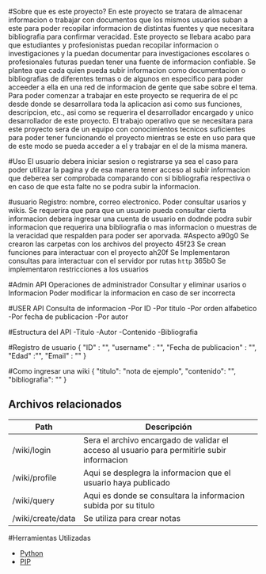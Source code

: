 #Sobre que es este proyecto?
En este proyecto se tratara de almacenar informacion o trabajar con documentos que los mismos usuarios suban a este
para poder recopilar informacion de distintas fuentes y que necesitara bibliografia para confirmar veracidad.
Este proyecto se llebara acabo para que estudiantes y profesionistas puedan recopilar informacion o investigaciones y la puedan documentar para investigaciones escolares o profesionales futuras puedan tener una fuente de informacion confiable.
Se plantea que cada quien pueda subir informacion como documentacion o bibliografias de diferentes temas o de algunos en especifico para poder acceeder a ella en una red de informacion de gente que sabe sobre el tema.
Para poder comenzar a trabajar en este proyecto se requerira de el pc desde donde se desarrollara toda la aplicacion asi como sus funciones, descripcion, etc., asi como se requerira el desarrollador encargado y unico desarrollador de este proyecto.
El trabajo operativo  que se necesitara para este proyecto sera de un equipo con conocimientos tecnicos suficientes para poder tener funcionando el proyecto mientras se este en uso para que de este modo se pueda acceder a el y trabajar en el de la misma manera.

#Uso
El usuario debera iniciar sesion o registrarse ya sea el caso para poder utilizar la pagina y de esa manera tener acceso al subir informacion que deberea ser comprobada comparando con si bibliografia respectiva o en caso de que esta falte no se podra subir la informacion.

#usuario
Registro: nombre, correo electronico.
Poder consultar usarios y wikis.
Se requerira que para que un usuario pueda consultar cierta informacion debera ingresar una cuenta de usuario en dodnde podra subir informacion que requerira una bibliografia o mas informacion o muestras de la veracidad que respalden para poder ser aporvada.
#Aspecto
a90g0 Se crearon las carpetas con los archivos del proyecto
45f23 Se crean funciones para interactuar con el proyecto
ah20f Se Implementaron consultas para interactuar con el servidor por rutas `http`
365b0 Se implementaron restricciones a los usuarios

#Admin API
Operaciones de administrador
Consultar y eliminar usarios o Informacion
Poder modificar la informacion en caso de ser incorrecta

#USER API
Consulta de informacion
-Por ID
-Por titulo
-Por orden alfabetico
-Por fecha de publicacion
-Por autor

#Estructura del API
-Titulo
-Autor
-Contenido
-Bibliografia


#Registro de usuario
{
  "ID" : "",
   "username" : "",
   "Fecha de publicacion" : "",
   "Edad" :"",
   "Email" : "" }

#Como ingresar una wiki
{
    "titulo": "nota de ejemplo",
    "contenido": "",
    "bibliografia": ""
}

## Archivos relacionados

| Path                    | Descripción                                         |
| ----------------------- | --------------------------------------------------- |
| /wiki/login             | Sera el archivo encargado de validar el acceso al usuario para permitirle subir informacion |
| /wiki/profile           | Aqui se desplegra la informacion que el usuario haya publicado |
| /wiki/query             | Aqui es donde se consultara la informacion subida por su titulo|
| /wiki/create/data       | Se utiliza para crear notas|


#Herramientas Utilizadas
* [Python](https://www.python.org)
* [PIP](https://pip.pypa.io/en/stable/installing/)
